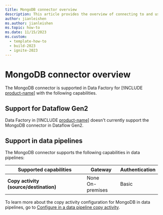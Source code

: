 ```yaml
---
title: MongoDB connector overview
description: This article provides the overview of connecting to and using MongoDB data in Data Factory.
author: jianleishen
ms.author: jianleishen
ms.topic: how-to
ms.date: 11/15/2023
ms.custom:
  - template-how-to
  - build-2023
  - ignite-2023
---
```


# MongoDB connector overview

The MongoDB connector is supported in Data Factory for [!INCLUDE [product-name](../includes/product-name.md)] with the following capabilities.

## Support for Dataflow Gen2

Data Factory in [!INCLUDE [product-name](../includes/product-name.md)] doesn't currently support the MongoDB connector in Dataflow Gen2.

## Support in data pipelines

The MongoDB connector supports the following capabilities in data pipelines:

| Supported capabilities | Gateway | Authentication |
| --- | --- | ---|
| **Copy activity (source/destination)** | None <br> On-premises | Basic |

To learn more about the copy activity configuration for MongoDB in data pipelines, go to [Configure in a data pipeline copy activity](connector-mongodb-copy-activity.md).
